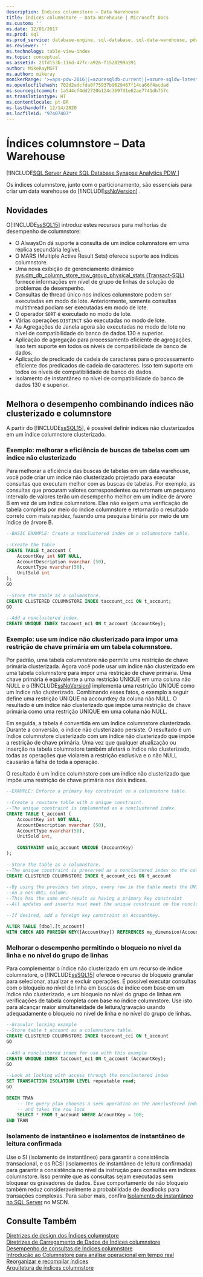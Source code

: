 ```yaml
---
description: Índices columnstore – Data Warehouse
title: Índices columnstore – Data Warehouse | Microsoft Docs
ms.custom: ''
ms.date: 12/01/2017
ms.prod: sql
ms.prod_service: database-engine, sql-database, sql-data-warehouse, pdw
ms.reviewer: ''
ms.technology: table-view-index
ms.topic: conceptual
ms.assetid: 21fd153b-116d-47fc-a926-f1528299a391
author: MikeRayMSFT
ms.author: mikeray
monikerRange: '>=aps-pdw-2016||=azuresqldb-current||=azure-sqldw-latest||>=sql-server-2016||>=sql-server-linux-2017||=azuresqldb-mi-current'
ms.openlocfilehash: 702d2adcfda0f75937b9629467f14ca66f4acdad
ms.sourcegitcommit: 1a544cf4dd2720b124c3697d1e62ae7741db757c
ms.translationtype: HT
ms.contentlocale: pt-BR
ms.lasthandoff: 12/14/2020
ms.locfileid: "97407407"
---
```

# <a name="columnstore-indexes---data-warehouse"></a>Índices columnstore – Data Warehouse
[!INCLUDE[SQL Server Azure SQL Database Synapse Analytics PDW ](../../includes/applies-to-version/sql-asdb-asdbmi-asa-pdw.md)]

  Os índices columnstore, junto com o particionamento, são essenciais para criar um data warehouse do [!INCLUDE[ssNoVersion](../../includes/ssnoversion-md.md)] .  
  
## <a name="whats-new"></a>Novidades  
 O[!INCLUDE[ssSQL15](../../includes/sssql15-md.md)] introduz estes recursos para melhorias de desempenho de columnstore:  
  
-   O AlwaysOn dá suporte à consulta de um índice columnstore em uma réplica secundária legível.  
-   O MARS (Multiple Active Result Sets) oferece suporte aos índices columnstore.  
-   Uma nova exibição de gerenciamento dinâmico [sys.dm_db_column_store_row_group_physical_stats &#40;Transact-SQL&#41;](../../relational-databases/system-dynamic-management-views/sys-dm-db-column-store-row-group-physical-stats-transact-sql.md) fornece informações em nível de grupo de linhas de solução de problemas de desempenho.  
-   Consultas de thread único nos índices columnstore podem ser executadas em modo de lote. Anteriormente, somente consultas multithread podiam ser executadas em modo de lote.  
-   O operador `SORT` é executado no modo de lote.  
-   Várias operações `DISTINCT` são executadas no modo de lote.  
-   As Agregações de Janela agora são executadas no modo de lote no nível de compatibilidade do banco de dados 130 e superior.  
-   Aplicação de agregação para processamento eficiente de agregações. Isso tem suporte em todos os níveis de compatibilidade de banco de dados.  
-   Aplicação de predicado de cadeia de caracteres para o processamento eficiente dos predicados de cadeia de caracteres. Isso tem suporte em todos os níveis de compatibilidade de banco de dados.  
-   Isolamento de instantâneo no nível de compatibilidade do banco de dados 130 e superior.  
  
## <a name="improve-performance-by-combining-nonclustered-and-columnstore-indexes"></a>Melhora o desempenho combinando índices não clusterizado e columnstore  
 A partir do [!INCLUDE[ssSQL15](../../includes/sssql15-md.md)], é possível definir índices não clusterizados em um índice columnstore clusterizado.   
  
### <a name="example-improve-efficiency-of-table-seeks-with-a-nonclustered-index"></a>Exemplo: melhorar a eficiência de buscas de tabelas com um índice não clusterizado  
 Para melhorar a eficiência das buscas de tabelas em um data warehouse, você pode criar um índice não clusterizado projetado para executar consultas que executam melhor com as buscas de tabelas. Por exemplo, as consultas que procuram valores correspondentes ou retornam um pequeno intervalo de valores terão um desempenho melhor em um índice de árvore B em vez de um índice columnstore. Elas não exigem uma verificação de tabela completa por meio do índice columnstore e retornarão o resultado correto com mais rapidez, fazendo uma pesquisa binária por meio de um índice de árvore B.  
  
```sql  
--BASIC EXAMPLE: Create a nonclustered index on a columnstore table.  
  
--Create the table  
CREATE TABLE t_account (  
    AccountKey int NOT NULL,  
    AccountDescription nvarchar (50),  
    AccountType nvarchar(50),  
    UnitSold int  
);  
GO  
  
--Store the table as a columnstore.  
CREATE CLUSTERED COLUMNSTORE INDEX taccount_cci ON t_account;  
GO  
  
--Add a nonclustered index.  
CREATE UNIQUE INDEX taccount_nc1 ON t_account (AccountKey);  
```  
  
### <a name="example-use-a-nonclustered-index-to-enforce-a-primary-key-constraint-on-a-columnstore-table"></a>Exemplo: use um índice não clusterizado para impor uma restrição de chave primária em um tabela columnstore.  
 Por padrão, uma tabela columnstore não permite uma restrição de chave primária clusterizada. Agora você pode usar um índice não clusterizado em uma tabela columnstore para impor uma restrição de chave primária. Uma chave primária é equivalente a uma restrição UNIQUE em uma coluna não NULL e o [!INCLUDE[ssNoVersion](../../includes/ssnoversion-md.md)] implementa uma restrição UNIQUE como um índice não clusterizado. Combinando esses fatos, o exemplo a seguir define uma restrição UNIQUE na accountkey da coluna não NULL. O resultado é um índice não clusterizado que impõe uma restrição de chave primária como uma restrição UNIQUE em uma coluna não NULL.  
  
 Em seguida, a tabela é convertida em um índice columnstore clusterizado. Durante a conversão, o índice não clusterizado persiste. O resultado é um índice columnstore clusterizado com um índice não clusterizado que impõe a restrição de chave primária. Uma vez que qualquer atualização ou inserção na tabela columnstore também afetará o índice não clusterizado, todas as operações que violarem a restrição exclusiva e o não NULL causarão a falha de toda a operação.  
  
 O resultado é um índice columnstore com um índice não clusterizado que impõe uma restrição de chave primária nos dois índices.  
  
```sql
--EXAMPLE: Enforce a primary key constraint on a columnstore table.   
  
--Create a rowstore table with a unique constraint.  
--The unique constraint is implemented as a nonclustered index.  
CREATE TABLE t_account (  
    AccountKey int NOT NULL,  
    AccountDescription nvarchar (50),  
    AccountType nvarchar(50),  
    UnitSold int,  
  
    CONSTRAINT uniq_account UNIQUE (AccountKey)  
);  
  
--Store the table as a columnstore.   
--The unique constraint is preserved as a nonclustered index on the columnstore table.  
CREATE CLUSTERED COLUMNSTORE INDEX t_account_cci ON t_account  
  
--By using the previous two steps, every row in the table meets the UNIQUE constraint  
--on a non-NULL column.  
--This has the same end-result as having a primary key constraint  
--All updates and inserts must meet the unique constraint on the nonclustered index or they will fail.  
  
--If desired, add a foreign key constraint on AccountKey.  
  
ALTER TABLE [dbo].[t_account]  
WITH CHECK ADD FOREIGN KEY([AccountKey]) REFERENCES my_dimension(Accountkey); 
```  
  
### <a name="improve-performance-by-enabling-row-level-and-row-group-level-locking"></a>Melhorar o desempenho permitindo o bloqueio no nível da linha e no nível do grupo de linhas  
 Para complementar o índice não clusterizado em um recurso de índice columnstore, o [!INCLUDE[ssSQL15](../../includes/sssql15-md.md)] oferece o recurso de bloqueio granular para selecionar, atualizar e excluir operações. É possível executar consultas com o bloqueio no nível de linha em buscas de índice com base em um índice não clusterizado, e um bloqueio no nível do grupo de linhas em verificações de tabela completa com base no índice columnstore. Use isto para alcançar maior simultaneidade de leitura/gravação usando adequadamente o bloqueio no nível de linha e no nível do grupo de linhas.  
  
```sql  
--Granular locking example  
--Store table t_account as a columnstore table.  
CREATE CLUSTERED COLUMNSTORE INDEX taccount_cci ON t_account  
GO  
  
--Add a nonclustered index for use with this example  
CREATE UNIQUE INDEX taccount_nc1 ON t_account (AccountKey);  
GO  
  
--Look at locking with access through the nonclustered index  
SET TRANSACTION ISOLATION LEVEL repeatable read;  
GO  
  
BEGIN TRAN  
    -- The query plan chooses a seek operation on the nonclustered index  
    -- and takes the row lock  
    SELECT * FROM t_account WHERE AccountKey = 100;  
END TRAN  
```  
  
### <a name="snapshot-isolation-and-read-committed-snapshot-isolations"></a>Isolamento de instantâneo e isolamentos de instantâneo de leitura confirmada  
 Use o SI (isolamento de instantâneo) para garantir a consistência transacional, e os RCSI (isolamentos de instantâneo de leitura confirmada) para garantir a consistência no nível da instrução para consultas em índices columnstore. Isso permite que as consultas sejam executadas sem bloquear os gravadores de dados. Esse comportamento de não bloqueio também reduz consideravelmente a probabilidade de deadlocks para transações complexas. Para saber mais, confira [Isolamento de instantâneo no SQL Server](https://msdn.microsoft.com/library/tcbchxcb\(v=vs.110\).aspx) no MSDN.  
  
## <a name="see-also"></a>Consulte Também  
 [Diretrizes de design dos Índices columnstore](../../relational-databases/indexes/columnstore-indexes-design-guidance.md)   
 [Diretrizes de Carregamento de Dados de Índices columnstore](../../relational-databases/indexes/columnstore-indexes-data-loading-guidance.md)   
 [Desempenho de consultas de Índices columnstore](../../relational-databases/indexes/columnstore-indexes-query-performance.md)   
 [Introdução ao Columnstore para análise operacional em tempo real](../../relational-databases/indexes/get-started-with-columnstore-for-real-time-operational-analytics.md)   
 [Reorganizar e recompilar índices](../../relational-databases/indexes/reorganize-and-rebuild-indexes.md)    
 [Arquitetura de índices columnstore](../../relational-databases/sql-server-index-design-guide.md#columnstore_index) 
  

